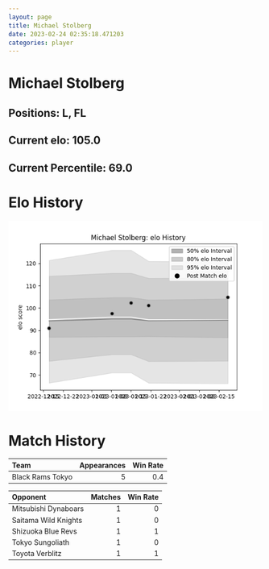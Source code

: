 ```yaml
---  
layout: page  
title: Michael Stolberg  
date: 2023-02-24 02:35:18.471203  
categories: player  
---
```

# Michael Stolberg

## Positions: L, FL

## Current elo: 105.0

## Current Percentile: 69.0

# Elo History


![elo history](history_MichaelStolberg.png)
# Match History


| Team             |   Appearances |   Win Rate |
|:-----------------|--------------:|-----------:|
| Black Rams Tokyo |             5 |        0.4 |

| Opponent             |   Matches |   Win Rate |
|:---------------------|----------:|-----------:|
| Mitsubishi Dynaboars |         1 |          0 |
| Saitama Wild Knights |         1 |          0 |
| Shizuoka Blue Revs   |         1 |          1 |
| Tokyo Sungoliath     |         1 |          0 |
| Toyota Verblitz      |         1 |          1 |